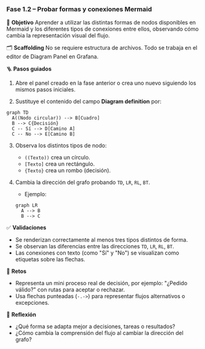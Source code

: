 ### Fase 1.2 – Probar formas y conexiones Mermaid

🎯 **Objetivo**
Aprender a utilizar las distintas formas de nodos disponibles en Mermaid y los diferentes tipos de conexiones entre ellos, observando cómo cambia la representación visual del flujo.

🗂️ **Scaffolding**
No se requiere estructura de archivos. Todo se trabaja en el editor de Diagram Panel en Grafana.

🪜 **Pasos guiados**

1. Abre el panel creado en la fase anterior o crea uno nuevo siguiendo los mismos pasos iniciales.

2. Sustituye el contenido del campo **Diagram definition** por:

```mermaid
graph TD
  A((Nodo circular)) --> B[Cuadro]
  B --> C{Decisión}
  C -- Sí --> D[Camino A]
  C -- No --> E[Camino B]
```

3. Observa los distintos tipos de nodo:

   * `((Texto))` crea un círculo.
   * `[Texto]` crea un rectángulo.
   * `{Texto}` crea un rombo (decisión).

4. Cambia la dirección del grafo probando `TD`, `LR`, `RL`, `BT`.

   * Ejemplo:

   ```mermaid
   graph LR
     A --> B
     B --> C
   ```

✅ **Validaciones**

* Se renderizan correctamente al menos tres tipos distintos de forma.
* Se observan las diferencias entre las direcciones `TD`, `LR`, `RL`, `BT`.
* Las conexiones con texto (como "Sí" y "No") se visualizan como etiquetas sobre las flechas.

🎯 **Retos**

* Representa un mini proceso real de decisión, por ejemplo: "¿Pedido válido?" con rutas para aceptar o rechazar.
* Usa flechas punteadas (`-.->`) para representar flujos alternativos o excepciones.

💬 **Reflexión**

* ¿Qué forma se adapta mejor a decisiones, tareas o resultados?
* ¿Cómo cambia la comprensión del flujo al cambiar la dirección del grafo?
